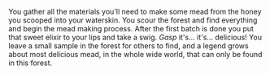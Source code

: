 You gather all the materials you'll need to make some mead from the honey you scooped into your waterskin. 
You scour the forest and find everything and begin the mead making process. 
After the first batch is done you put that sweet elixir to your lips and take a swig.
*Gasp* it's... it's... delicious!
You leave a small sample in the forest for others to find, and a legend grows about most delicious mead,
in the whole wide world, that can only be found in this forest. 
